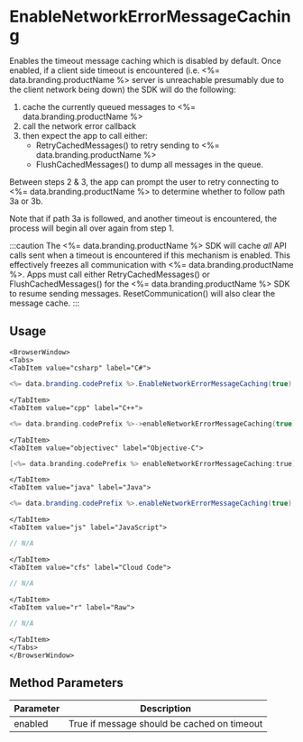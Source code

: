 # EnableNetworkErrorMessageCaching

Enables the timeout message caching which is disabled by default. Once enabled, if a client side timeout is encountered (i.e. <%= data.branding.productName %> server is unreachable presumably due to the client network being down) the SDK will do the following:

1. cache the currently queued messages to <%= data.branding.productName %>
2. call the network error callback
3. then expect the app to call either:
    - RetryCachedMessages() to retry sending to <%= data.branding.productName %>
    - FlushCachedMessages() to dump all messages in the queue.

Between steps 2 & 3, the app can prompt the user to retry connecting to <%= data.branding.productName %> to determine whether to follow path 3a or 3b.

Note that if path 3a is followed, and another timeout is encountered, the process will begin all over again from step 1.

:::caution
The <%= data.branding.productName %> SDK will cache *all* API calls sent when a timeout is encountered if this mechanism is enabled.
This effectively freezes all communication with <%= data.branding.productName %>. Apps must call either RetryCachedMessages() or FlushCachedMessages() for the <%= data.branding.productName %> SDK to resume sending messages.
ResetCommunication() will also clear the message cache.
:::

## Usage

```mdx-code-block
<BrowserWindow>
<Tabs>
<TabItem value="csharp" label="C#">
```

```csharp
<%= data.branding.codePrefix %>.EnableNetworkErrorMessageCaching(true);
```

```mdx-code-block
</TabItem>
<TabItem value="cpp" label="C++">
```

```cpp
<%= data.branding.codePrefix %>->enableNetworkErrorMessageCaching(true);
```

```mdx-code-block
</TabItem>
<TabItem value="objectivec" label="Objective-C">
```

```objectivec
[<%= data.branding.codePrefix %> enableNetworkErrorMessageCaching:true];
```

```mdx-code-block
</TabItem>
<TabItem value="java" label="Java">
```

```java
<%= data.branding.codePrefix %>.enableNetworkErrorMessageCaching(true);
```

```mdx-code-block
</TabItem>
<TabItem value="js" label="JavaScript">
```

```javascript
// N/A
```

```mdx-code-block
</TabItem>
<TabItem value="cfs" label="Cloud Code">
```

```javascript
// N/A
```

```mdx-code-block
</TabItem>
<TabItem value="r" label="Raw">
```

```javascript
// N/A
```

```mdx-code-block
</TabItem>
</Tabs>
</BrowserWindow>
```

## Method Parameters
Parameter | Description
--------- | -----------
enabled | True if message should be cached on timeout


